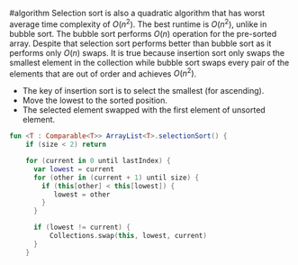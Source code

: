 #algorithm 
Selection sort is also a quadratic algorithm that has worst average time complexity of $O(n^2)$. The best runtime is  $O(n^2)$, unlike in bubble sort. The bubble sort performs $O(n)$ operation for the pre-sorted array. Despite that selection sort performs better than bubble sort as it performs only $O(n)$ swaps. It is true because insertion sort only swaps the smallest element in the collection while bubble sort swaps every pair of the elements that are out of order and achieves $O(n^2)$.

* The key of insertion sort is to select the smallest (for ascending).
* Move the lowest to the sorted position.
* The selected element swapped with the first element of unsorted element.

```kotlin
fun <T : Comparable<T>> ArrayList<T>.selectionSort() {  
    if (size < 2) return

    for (current in 0 until lastIndex) {
      var lowest = current
      for (other in (current + 1) until size) {
		if (this[other] < this[lowest]) {
		   lowest = other
		}
      }

	  if (lowest != current) {
	      Collections.swap(this, lowest, current)
      }
    }
```
